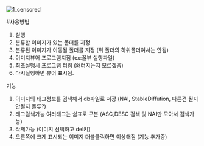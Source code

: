 ![1_censored](https://github.com/moonhole0512/AI_ImageGallery/assets/44113963/2c4f59bc-7585-4515-b58c-06da868cbdf6)

#사용방법

1. 실행
2. 분류할 이미지가 있는 폴더를 지정
3. 분류된 이미지가 이동될 폴더를 지정 (위 폴더의 하위폴더여서는 안됨)
4. 이미지뷰어 프로그램지점 (ex:꿀뷰 실행파일)
5. 최초실행시 프로그램 터짐 (왜터지는지 모르겠음)
6. 다시실행하면 뷰어 표시됨.

기능
1. 이미지의 태그정보를 검색해서 db파일로 저장 (NAI, StableDiffution, 다른건 될지 안될지 몰루?)
2. 태그검색가능 여러태그는 쉼표로 구분 (ASC,DESC 검색 및 NAI만 모아서 검색가능)
3. 삭제가능 (이미지 선택하고 del키)
4. 오른쪽에 크게 표시되는 이미지 더블클릭하면 이상해짐 (기능 추가중)
